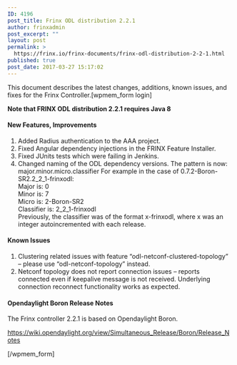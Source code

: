```yaml
---
ID: 4196
post_title: Frinx ODL distribution 2.2.1
author: frinxadmin
post_excerpt: ""
layout: post
permalink: >
  https://frinx.io/frinx-documents/frinx-odl-distribution-2-2-1.html
published: true
post_date: 2017-03-27 15:17:02
---
```

This document describes the latest changes, additions, known issues, and fixes for the Frinx Controller.<!--more-->[wpmem_form login]

**Note that FRINX ODL distribution 2.2.1 requires Java 8**

#### New Features, Improvements

1.  Added Radius authentication to the AAA project. 
2.  Fixed Angular dependency injections in the FRINX Feature Installer. 
3.  Fixed JUnits tests which were failing in Jenkins. 
4.  Changed naming of the ODL dependency versions. The pattern is now: major.minor.micro.classifier For example in the case of 0.7.2-Boron-SR2.2_2_1-frinxodl:  
    Major is: 0  
    Minor is: 7  
    Micro is: 2-Boron-SR2  
    Classifier is: 2_2_1-frinxodl  
    Previously, the classifier was of the format x-frinxodl, where x was an integer autoincremented with each release. 

#### Known Issues

1.  Clustering related issues with feature “odl-netconf-clustered-topology” – please use “odl-netconf-topology” instead.
2.  Netconf topology does not report connection issues – reports connected even if keepalive message is not received. Underlying connection reconnect functionality works as expected.

#### Opendaylight Boron Release Notes

The Frinx controller 2.2.1 is based on Opendaylight Boron.

<https://wiki.opendaylight.org/view/Simultaneous_Release/Boron/Release_Notes>

[/wpmem_form]
